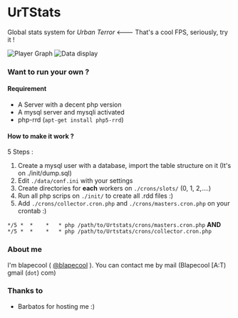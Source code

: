 UrTStats
========

Global stats system for _Urban Terror_ <--- That's a cool FPS, seriously, try it !

![Player Graph](http://urtstats.f1m.fr/uploads/playersGraph.readme.png)
![Data display](http://urtstats.f1m.fr/uploads/websitePreview.readme.png)

### Want to run your own ?
#### Requirement 
* A Server with a decent php version
* A mysql server and mysqli activated
* php-rrd (`apt-get install php5-rrd`)

#### How to make it work ?
5 Steps :

1. Create a mysql user with a database, import the table structure on it (It's on ./init/dump.sql)
2. Edit `./data/conf.ini` with your settings
3. Create directories for **each** workers on `./crons/slots/` (0, 1, 2,....)
4. Run all php scrips on `./init/` to create all .rdd files :)
5. Add `./crons/collector.cron.php` and `./crons/masters.cron.php` on your crontab :)

`*/5 *  *    *   * php /path/to/Urtstats/crons/masters.cron.php` **AND**
`*/5 *  *    *   * php /path/to/Urtstats/crons/collector.cron.php`


### About me 
I'm blapecool ( [@blapecool](http://www.twitter.com/blapecool) ). 
You can contact me by mail (Blapecool [A:T) gmail (`dot`) com)

### Thanks to
* Barbatos for hosting me :)

